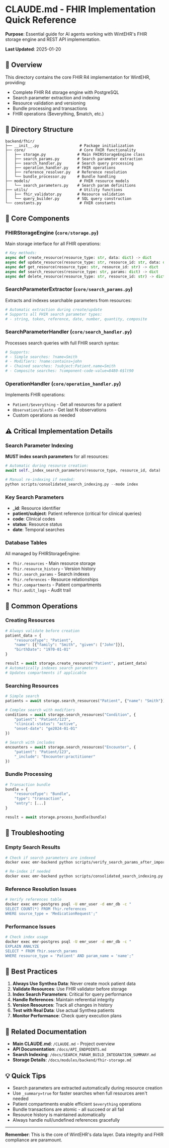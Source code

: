 # CLAUDE.md - FHIR Implementation Quick Reference

**Purpose**: Essential guide for AI agents working with WintEHR's FHIR storage engine and REST API implementation.

**Last Updated**: 2025-01-20

## 🎯 Overview

This directory contains the core FHIR R4 implementation for WintEHR, providing:
- Complete FHIR R4 storage engine with PostgreSQL
- Search parameter extraction and indexing
- Resource validation and versioning
- Bundle processing and transactions
- FHIR operations ($everything, $match, etc.)

## 📁 Directory Structure

```
backend/fhir/
├── __init__.py                  # Package initialization
├── core/                        # Core FHIR functionality
│   ├── storage.py              # Main FHIRStorageEngine class
│   ├── search_params.py        # Search parameter extraction
│   ├── search_handler.py       # Search query processing
│   ├── operation_handler.py    # FHIR operations
│   ├── reference_resolver.py   # Reference resolution
│   └── bundle_processor.py     # Bundle handling
├── models/                      # FHIR resource models
│   └── search_parameters.py    # Search param definitions
├── utils/                       # Utility functions
│   ├── fhir_validator.py       # Resource validation
│   └── query_builder.py        # SQL query construction
└── constants.py                 # FHIR constants

```

## 🔧 Core Components

### FHIRStorageEngine (`core/storage.py`)
Main storage interface for all FHIR operations:
```python
# Key methods:
async def create_resource(resource_type: str, data: dict) -> dict
async def update_resource(resource_type: str, resource_id: str, data: dict) -> dict
async def get_resource(resource_type: str, resource_id: str) -> dict
async def search_resources(resource_type: str, params: dict) -> dict
async def delete_resource(resource_type: str, resource_id: str) -> dict
```

### SearchParameterExtractor (`core/search_params.py`)
Extracts and indexes searchable parameters from resources:
```python
# Automatic extraction during create/update
# Supports all FHIR search parameter types:
# - string, token, reference, date, number, quantity, composite
```

### SearchParameterHandler (`core/search_handler.py`)
Processes search queries with full FHIR search syntax:
```python
# Supports:
# - Simple searches: ?name=Smith
# - Modifiers: ?name:contains=john
# - Chained searches: ?subject:Patient.name=Smith
# - Composite searches: ?component-code-value=8480-6$lt90
```

### OperationHandler (`core/operation_handler.py`)
Implements FHIR operations:
- `Patient/$everything` - Get all resources for a patient
- `Observation/$lastn` - Get last N observations
- Custom operations as needed

## ⚠️ Critical Implementation Details

### Search Parameter Indexing
**MUST index search parameters** for all resources:
```python
# Automatic during resource creation:
await self._index_search_parameters(resource_type, resource_id, data)

# Manual re-indexing if needed:
python scripts/consolidated_search_indexing.py --mode index
```

### Key Search Parameters
- **_id**: Resource identifier
- **patient/subject**: Patient reference (critical for clinical queries)
- **code**: Clinical codes
- **status**: Resource status
- **date**: Temporal searches

### Database Tables
All managed by FHIRStorageEngine:
- `fhir.resources` - Main resource storage
- `fhir.resource_history` - Version history
- `fhir.search_params` - Search indexes
- `fhir.references` - Resource relationships
- `fhir.compartments` - Patient compartments
- `fhir.audit_logs` - Audit trail

## 🚀 Common Operations

### Creating Resources
```python
# Always validate before creation
patient_data = {
    "resourceType": "Patient",
    "name": [{"family": "Smith", "given": ["John"]}],
    "birthDate": "1970-01-01"
}

result = await storage.create_resource("Patient", patient_data)
# Automatically indexes search parameters
# Updates compartments if applicable
```

### Searching Resources
```python
# Simple search
patients = await storage.search_resources("Patient", {"name": "Smith"})

# Complex search with modifiers
conditions = await storage.search_resources("Condition", {
    "patient": "Patient/123",
    "clinical-status": "active",
    "onset-date": "ge2024-01-01"
})

# Search with includes
encounters = await storage.search_resources("Encounter", {
    "patient": "Patient/123",
    "_include": "Encounter:practitioner"
})
```

### Bundle Processing
```python
# Transaction bundle
bundle = {
    "resourceType": "Bundle",
    "type": "transaction",
    "entry": [...]
}

result = await storage.process_bundle(bundle)
```

## 🐛 Troubleshooting

### Empty Search Results
```bash
# Check if search parameters are indexed
docker exec emr-backend python scripts/verify_search_params_after_import.py

# Re-index if needed
docker exec emr-backend python scripts/consolidated_search_indexing.py --mode index
```

### Reference Resolution Issues
```bash
# Verify references table
docker exec emr-postgres psql -U emr_user -d emr_db -c "
SELECT COUNT(*) FROM fhir.references 
WHERE source_type = 'MedicationRequest';"
```

### Performance Issues
```bash
# Check index usage
docker exec emr-postgres psql -U emr_user -d emr_db -c "
EXPLAIN ANALYZE 
SELECT * FROM fhir.search_params 
WHERE resource_type = 'Patient' AND param_name = 'name';"
```

## 📝 Best Practices

1. **Always Use Synthea Data**: Never create mock patient data
2. **Validate Resources**: Use FHIR validator before storage
3. **Index Search Parameters**: Critical for query performance
4. **Handle References**: Maintain referential integrity
5. **Version Resources**: Track all changes in history
6. **Test with Real Data**: Use actual Synthea patients
7. **Monitor Performance**: Check query execution plans

## 🔗 Related Documentation

- **Main CLAUDE.md**: `/CLAUDE.md` - Project overview
- **API Documentation**: `/docs/API_ENDPOINTS.md`
- **Search Indexing**: `/docs/SEARCH_PARAM_BUILD_INTEGRATION_SUMMARY.md`
- **Storage Details**: `/docs/modules/backend/fhir-storage.md`

## 💡 Quick Tips

- Search parameters are extracted automatically during resource creation
- Use `_summary=true` for faster searches when full resources aren't needed
- Patient compartments enable efficient `$everything` operations
- Bundle transactions are atomic - all succeed or all fail
- Resource history is maintained automatically
- Always handle null/undefined references gracefully

---

**Remember**: This is the core of WintEHR's data layer. Data integrity and FHIR compliance are paramount.